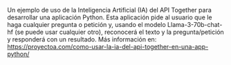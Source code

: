 Un ejemplo de uso de la Inteligencia Artificial (IA) del API Together para desarrollar una aplicación Python. Esta aplicación pide al usuario que le haga cualquier pregunta o petición y, usando el modelo Llama-3-70b-chat-hf (se puede usar cualquier otro), reconocerá el texto y la pregunta/petición y responderá con un resultado. Más información en: https://proyectoa.com/como-usar-la-ia-del-api-together-en-una-app-python/

